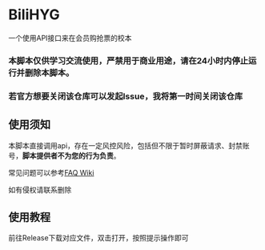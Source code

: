# BiliHYG

一个使用API接口来在会员购抢票的校本

### 本脚本仅供学习交流使用，严禁用于商业用途，请在24小时内停止运行并删除本脚本。

### 若官方想要关闭该仓库可以发起Issue，我将第一时间关闭该仓库

## 使用须知

本脚本直接调用api，存在一定风控风险，包括但不限于暂时屏蔽请求、封禁账号，**脚本提供者不为您的行为负责**。

常见问题可以参考[FAQ Wiki](https://github.com/ZianTT/bilibili-hyg/wiki/FAQ)

如有侵权请联系删除

## 使用教程

前往Release下载对应文件，双击打开，按照提示操作即可
